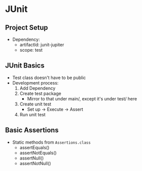 # JUnit

## Project Setup

* Dependency: 
  * artifactId: junit-jupiter
  * scope: test

## JUnit Basics

* Test class doesn't have to be public
* Development process:
  1. Add Dependency
  2. Create test package
     - Mirror to that under main/, except it's under test/ here
  3. Create unit test
     - Set up → Execute → Assert
  4. Run unit test

## Basic Assertions

* Static methods from `Assertions.class`
  - assertEquals()
  - assertNotEquals()
  - assertNull()
  - assertNotNull()

